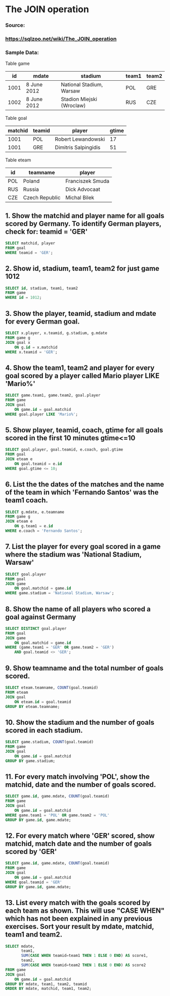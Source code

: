 # The JOIN operation

### Source:
### https://sqlzoo.net/wiki/The_JOIN_operation

### Sample Data:
Table game


| id | mdate | stadium | team1 | team2 |
|-------------|-----------|---------|------------|--------------|
1001 |	8 June 2012	|National Stadium, Warsaw	|POL	|GRE
1002 |	8 June 2012	|Stadion Miejski (Wroclaw)	|RUS	|CZE

Table goal


| matchid | teamid | player | gtime |
|-------------|-----------|---------|------------|
1001	|POL	|Robert Lewandowski	|17
1001|GRE|	Dimitris Salpingidis	|51

Table eteam

| id | teamname | player |
|-|-|-|
POL |Poland|	Franciszek Smuda
RUS	|Russia|	Dick Advocaat
CZE	|Czech Republic|	Michal Bilek

## 1. Show the matchid and player name for all goals scored by Germany. To identify German players, check for: teamid = 'GER'

```sql
SELECT matchid, player
FROM goal
WHERE teamid = 'GER';
```

## 2. Show id, stadium, team1, team2 for just game 1012

```sql
SELECT id, stadium, team1, team2
FROM game
WHERE id = 1012;
```

## 3. Show the player, teamid, stadium and mdate for every German goal.

```sql
SELECT x.player, x.teamid, g.stadium, g.mdate
FROM game g
JOIN goal x
    ON g.id = x.matchid
WHERE x.teamid = 'GER';
```

## 4. Show the team1, team2 and player for every goal scored by a player called Mario player LIKE 'Mario%'

``` sql
SELECT game.team1, game.team2, goal.player
FROM game
JOIN goal
    ON game.id = goal.matchid
WHERE goal.player LIKE 'Mario%';

```

## 5. Show player, teamid, coach, gtime for all goals scored in the first 10 minutes gtime<=10

```sql
SELECT goal.player, goal.teamid, e.coach, goal.gtime
FROM goal
JOIN eteam e
    ON goal.teamid = e.id
WHERE goal.gtime <= 10;
```

## 6. List the the dates of the matches and the name of the team in which 'Fernando Santos' was the team1 coach.

```sql
SELECT g.mdate, e.teamname
FROM game g
JOIN eteam e
    ON g.team1 = e.id
WHERE e.coach = 'Fernando Santos';
```

## 7. List the player for every goal scored in a game where the stadium was 'National Stadium, Warsaw'

```sql
SELECT goal.player
FROM goal
JOIN game
    ON goal.matchid = game.id
WHERE game.stadium = 'National Stadium, Warsaw';
```

## 8. Show the name of all players who scored a goal against Germany

```sql
SELECT DISTINCT goal.player
FROM goal
JOIN game
    ON goal.matchid = game.id
WHERE (game.team1 = 'GER' OR game.team2 = 'GER')
    AND goal.teamid <> 'GER';
```

## 9. Show teamname and the total number of goals scored.

```sql
SELECT eteam.teamname, COUNT(goal.teamid)
FROM eteam
JOIN goal
    ON eteam.id = goal.teamid
GROUP BY eteam.teamname;
```

## 10. Show the stadium and the number of goals scored in each stadium.

```sql
SELECT game.stadium, COUNT(goal.teamid)
FROM game
JOIN goal
    ON game.id = goal.matchid
GROUP BY game.stadium;
```

## 11. For every match involving 'POL', show the matchid, date and the number of goals scored.

```sql
SELECT game.id, game.mdate, COUNT(goal.teamid)
FROM game
JOIN goal
    ON game.id = goal.matchid
WHERE game.team1 = 'POL' OR game.team2 = 'POL'
GROUP BY game.id, game.mdate;
```

## 12. For every match where 'GER' scored, show matchid, match date and the number of goals scored by 'GER'

```sql
SELECT game.id, game.mdate, COUNT(goal.teamid)
FROM game
JOIN goal
    ON game.id = goal.matchid
WHERE goal.teamid = 'GER'
GROUP BY game.id, game.mdate;
```

## 13. List every match with the goals scored by each team as shown. This will use "CASE WHEN" which has not been explained in any previous exercises. Sort your result by mdate, matchid, team1 and team2.

```sql
SELECT mdate,
       team1,
       SUM(CASE WHEN teamid=team1 THEN 1 ELSE 0 END) AS score1,
       team2,
       SUM(CASE WHEN teamid=team2 THEN 1 ELSE 0 END) AS score2
FROM game
JOIN goal
    ON game.id = goal.matchid
GROUP BY mdate, team1, team2, teamid
ORDER BY mdate, matchid, team1, team2;
```